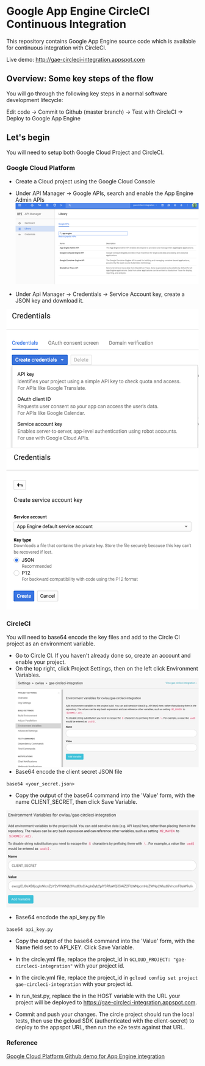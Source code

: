 Google App Engine CircleCI Continuous Integration
========================

This repository contains Google App Engine source code which is available for continuous integration with CircleCI.

Live demo: http://gae-circleci-integration.appspot.com

## Overview: Some key steps of the flow

You will go through the following key steps in a normal software development lifecycle:

Edit code -> Commit to Github (master branch) -> Test with CircleCI -> Deploy to Google App Engine


## Let's begin

You will need to setup both Google Cloud Project and CircleCI.

### Google Cloud Platform

- Create a Cloud project using the Google Cloud Console
- Under API Manager -> Google APIs, search and enable the App Engine Admin APIs
![](./images/search_app_engine_admin_api.png)

- Under Api Manager -> Credentials -> Service Account key, create a JSON key and download it.
<img src="./images/credential_menu.png" max-width="400" />
<img src="./images/credential_secret.png" max-width="400" />

### CircleCI

You will need to base64 encode the key files and add to the Circle CI project as an environment variable.

- Go to Circle CI. If you haven't already done so, create an account and enable your project.
- On the top right, click Project Settings, then on the left click Environment Variables.
![](./images/circleci_project_settings.png)
- Base64 encode the client secret JSON file

`base64 <your_secret.json>`

- Copy the output of the base64 command into the 'Value' form, with the name CLIENT_SECRET, then click Save Variable.

![](./images/circleci_env_var_settings.png)

- Base64 encdode the api_key.py file

`base64 api_key.py`

- Copy the output of the base64 command into the 'Value' form, with the Name field set to API_KEY. Click Save Variable.

- In the circle.yml file, replace the project_id in `GCLOUD_PROJECT: "gae-circleci-integration"` with your project id.

- In the circle.yml file, replace the project_id in `gcloud config set project gae-circleci-integration` with your project id.
- In run_test.py, replace the in the HOST variable with the URL your project will be deployed to https://gae-circleci-integration.appspot.com.

- Commit and push your changes. The circle project should run the local tests, then use the gcloud SDK (authenticated with the client-secret) to deploy to the appspot URL, then run the e2e tests against that URL.


### Reference

[Google Cloud Platform Github demo for App Engine integration](https://github.com/GoogleCloudPlatform/continuous-deployment-circle)
